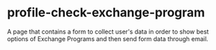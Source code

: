 # profile-check-exchange-program
A page that contains a form to collect user's data in order to show best options of Exchange Programs and then send form data through email.

